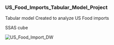 ### US_Food_Imports_Tabular_Model_Project
Tabular model Created to analyze US Food imports 

SSAS cube 

![US_Food_Import_DW](https://github.com/Mayowa-Taiwo/US_Food_Imports_Tabular_Model_Project/assets/105971126/81331a20-6325-4edd-a9c3-4dfaffb60aa3)
